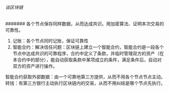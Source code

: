 ###### 谈区块链

####### 各个节点保存同样数据，从而达成共识。用加密算法、证明本次交易的可靠性。

1. 记账：各个节点同时记账，保证可靠性
2. 智能合约：解决信任问题：区块链上建立一个智能合约，智能合约是一段各个节点中达成共识的可靠程序，合约中定义了条款，并临时管理双方的资产（在本合约中的部分），能自动获取条款中某项成立的条件，满足条件后，自动对双方的资产进行操作。

智能合约获取外部数据：由一个可靠地第三方提供，从而不用各个节点节点主动。转钱：有第三方银行主动执行区块链内的交易，从而不用纠结是哪个节点先执行。
